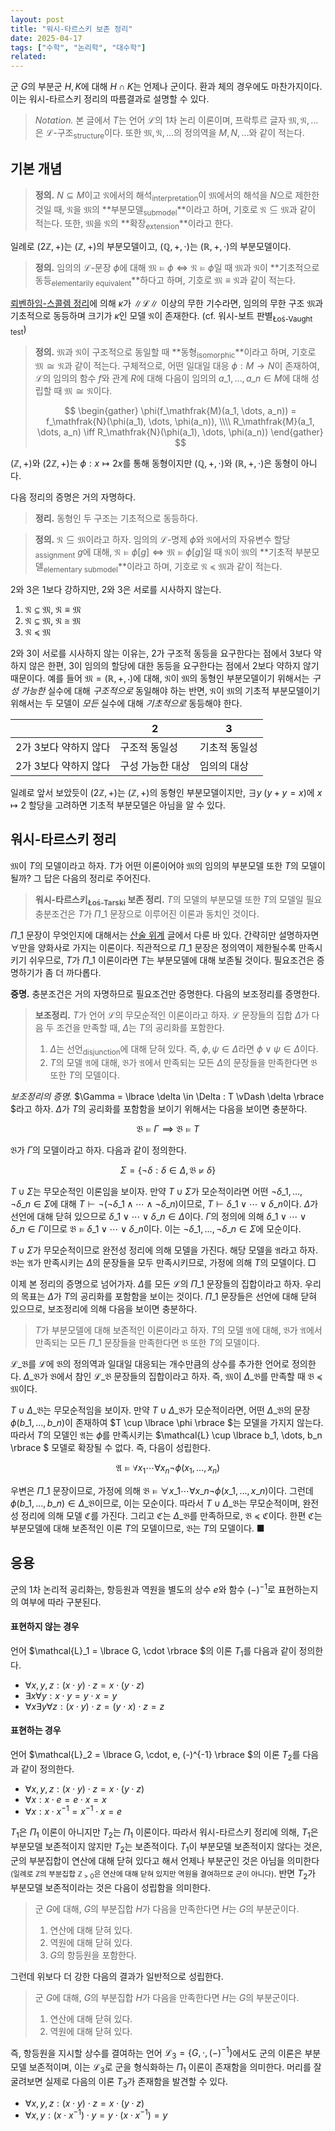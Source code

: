```yaml
---
layout: post
title: "워시-타르스키 보존 정리"
date: 2025-04-17
tags: ["수학", "논리학", "대수학"]
related:
---
```


군 $G$의 부분군 $H, K$에 대해 $H \cap K$는 언제나 군이다. 환과 체의 경우에도 마찬가지이다. 이는 워시-타르스키 정리의 따름결과로 설명할 수 있다.

> _Notation._ 본 글에서 $T$는 언어 $\mathcal{L}$의 1차 논리 이론이며, 프락투르 글자 $\mathfrak{M}, \mathfrak{N}, \dots$은 $\mathcal{L}$-구조<sub>structure</sub>이다. 또한 $\mathfrak{M}, \mathfrak{N}, \dots$의 정의역을 $M, N, \dots$와 같이 적는다.

## 기본 개념

> **정의.** $N \subseteq M$이고 $\mathfrak{N}$에서의 해석<sub>interpretation</sub>이 $\mathfrak{M}$에서의 해석을 $N$으로 제한한 것일 때, $\mathfrak{N}$을 $\mathfrak{M}$의 **부분모델<sub>submodel</sub>**이라고 하며, 기호로 $\mathfrak{N} \subseteq \mathfrak{M}$과 같이 적는다. 또한, $\mathfrak{M}$을 $\mathfrak{N}$의 **확장<sub>extension</sub>**이라고 한다.

일례로 $(2\mathbb{Z}, +)$는 $(\mathbb{Z}, +)$의 부분모델이고, $(\mathbb{Q}, +, \cdot)$는 $(\mathbb{R}, +, \cdot)$의 부분모델이다.

> **정의.** 임의의 $\mathcal{L}$-문장 $\phi$에 대해 $\mathfrak{M} \vDash \phi \iff \mathfrak{N} \vDash \phi$일 때 $\mathfrak{M}$과 $\mathfrak{N}$이 **기초적으로 동등<sub>elementarily equivalent</sub>**하다고 하며, 기호로 $\mathfrak{M} \equiv \mathfrak{N}$과 같이 적는다.

[뢰벤하임-스콜렘 정리](https://dimenerno.github.io/2025/04/10/completeness-theorem/)에 의해 $\kappa$가 $\|\mathcal{L}\|$ 이상의 무한 기수라면, 임의의 무한 구조 $\mathfrak{M}$과 기초적으로 동등하며 크기가 $\kappa$인 모델 $\mathfrak{N}$이 존재한다. (cf. 워시-보트 판별<sub>Łoś-Vaught test</sub>)

> **정의.** $\mathfrak{M}$과 $\mathfrak{N}$이 구조적으로 동일할 때 **동형<sub>isomorphic</sub>**이라고 하며, 기호로 $\mathfrak{M} \cong \mathfrak{N}$과 같이 적는다. 구체적으로, 어떤 일대일 대응 $\phi: M \to N$이 존재하여, $\mathcal{L}$의 임의의 함수 $f$와 관계 $R$에 대해 다음이 임의의 $a\_1, \dots, a\_n \in M$에 대해 성립할 때 $\mathfrak{M} \cong \mathfrak{N}$이다.
>
> $$
> \begin{gather}
> \phi(f_\mathfrak{M}(a_1, \dots, a_n)) = f_\mathfrak{N}(\phi(a_1), \dots, \phi(a_n)), \\\\
> R_\mathfrak{M}(a_1, \dots, a_n) \iff R_\mathfrak{N}(\phi(a_1), \dots, \phi(a_n))
> \end{gather}
> $$

$(\mathbb{Z}, +)$와 $(2\mathbb{Z}, +)$는 $\phi: x \mapsto 2x$를 통해 동형이지만 $(\mathbb{Q}, +, \cdot)$와 $(\mathbb{R}, +, \cdot)$은 동형이 아니다.

다음 정리의 증명은 거의 자명하다.

> **정리.** 동형인 두 구조는 기초적으로 동등하다.

> **정의.** $\mathfrak{N} \subseteq \mathfrak{M}$이라고 하자. 임의의 $\mathcal{L}$-명제 $\phi$와 $\mathfrak{N}$에서의 자유변수 할당<sub>assignment</sub> $g$에 대해, $\mathfrak{N} \vDash \phi[g] \iff \mathfrak{M} \vDash \phi[g]$일 때 $\mathfrak{N}$이 $\mathfrak{M}$의 **기초적 부분모델<sub>elementary submodel</sub>**이라고 하며, 기호로 $\mathfrak{N} \preceq \mathfrak{M}$과 같이 적는다.

2와 3은 1보다 강하지만, 2와 3은 서로를 시사하지 않는다.

1. $\mathfrak{N} \subseteq \mathfrak{M}$, $\mathfrak{N} \equiv \mathfrak{M}$
2. $\mathfrak{N} \subseteq \mathfrak{M}$, $\mathfrak{N} \cong \mathfrak{M}$
3. $\mathfrak{N} \preceq \mathfrak{M}$

2와 3이 서로를 시사하지 않는 이유는, 2가 구조적 동등을 요구한다는 점에서 3보다 약하지 않은 한편, 3이 임의의 할당에 대한 동등을 요구한다는 점에서 2보다 약하지 않기 때문이다. 예를 들어 $\mathfrak{M} = (\mathbb{R}, +, \cdot)$에 대해, $\mathfrak{N}$이 $\mathfrak{M}$의 동형인 부분모델이기 위해서는 _구성 가능한_ 실수에 대해 _구조적으로_ 동일해야 하는 반면, $\mathfrak{N}$이 $\mathfrak{M}$의 기초적 부분모델이기 위해서는 두 모델이 _모든_ 실수에 대해 _기초적으로_ 동등해야 한다.

|                       | 2                | 3             |
| --------------------- | ---------------- | ------------- |
| 2가 3보다 약하지 않다 | 구조적 동일성    | 기초적 동일성 |
| 2가 3보다 약하지 않다 | 구성 가능한 대상 | 임의의 대상   |

일례로 앞서 보았듯이 $(2\mathbb{Z}, +)$는 $(\mathbb{Z}, +)$의 동형인 부분모델이지만, $\exists y \; (y + y = x)$에 $x \mapsto 2$ 할당을 고려하면 기초적 부분모델은 아님을 알 수 있다.

## 워시-타르스키 정리

$\mathfrak{M}$이 $T$의 모델이라고 하자. $T$가 어떤 이론이어야 $\mathfrak{M}$의 임의의 부분모델 또한 $T$의 모델이 될까? 그 답은 다음의 정리로 주어진다.

> **워시-타르스키<sub>Łoś-Tarski</sub> 보존 정리.** $T$의 모델의 부분모델 또한 $T$의 모델일 필요충분조건은 $T$가 $\Pi\_1$ 문장으로 이루어진 이론과 동치인 것이다.

$\Pi\_1$ 문장이 무엇인지에 대해서는 [산술 위계](https://dimenerno.github.io/2025/02/07/arithmetic-hierarchy/) 글에서 다룬 바 있다. 간략히만 설명하자면 $\forall$만을 양화사로 가지는 이론이다. 직관적으로 $\Pi\_1$ 문장은 정의역이 제한될수록 만족시키기 쉬우므로, $T$가 $\Pi\_1$ 이론이라면 $T$는 부분모델에 대해 보존될 것이다. 필요조건은 증명하기가 좀 더 까다롭다.

**증명.** 충분조건은 거의 자명하므로 필요조건만 증명한다. 다음의 보조정리를 증명한다.

> **보조정리.** $T$가 언어 $\mathcal{L}$의 무모순적인 이론이라고 하자. $\mathcal{L}$ 문장들의 집합 $\Delta$가 다음 두 조건을 만족할 때, $\Delta$는 $T$의 공리화를 포함한다.
>
> 1. $\Delta$는 선언<sub>disjunction</sub>에 대해 닫혀 있다. 즉, $\phi, \psi \in \Delta$라면 $\phi \lor \psi \in \Delta$이다.
> 2. $T$의 모델 $\mathfrak{A}$에 대해, $\mathfrak{B}$가 $\mathfrak{A}$에서 만족되는 모든 $\Delta$의 문장들을 만족한다면 $\mathfrak{B}$ 또한 $T$의 모델이다.

_보조정리의 증명._ $\Gamma = \lbrace  \delta \in \Delta : T \vDash \delta \rbrace $라고 하자. $\Delta$가 $T$의 공리화를 포함함을 보이기 위해서는 다음을 보이면 충분하다.

$$
\mathfrak{B} \vDash \Gamma \implies \mathfrak{B} \vDash T
$$

$\mathfrak{B}$가 $\Gamma$의 모델이라고 하자. 다음과 같이 정의한다.

$$
\Sigma = \{ \lnot \delta : \delta \in \Delta, \mathfrak{B} \not\vDash \delta \}
$$

$T \cup \Sigma$는 무모순적인 이론임을 보이자. 만약 $T \cup \Sigma$가 모순적이라면 어떤 $\lnot\delta\_1, \dots, \lnot\delta\_n \in \Sigma$에 대해 $T \vdash \lnot(\lnot\delta\_1 \land \cdots \land \lnot\delta\_n)$이므로, $T \vdash \delta\_1 \lor \cdots \lor \delta\_n$이다. $\Delta$가 선언에 대해 닫혀 있으므로 $\delta\_1 \lor \cdots \lor \delta\_n \in \Delta$이다. $\Gamma$의 정의에 의해 $\delta\_1 \lor \cdots \lor \delta\_n \in \Gamma$이므로 $\mathfrak{B} \vDash \delta\_1 \lor \cdots \lor \delta\_n$이다. 이는 $\lnot\delta\_1, \dots, \lnot\delta\_n \in \Sigma$에 모순이다.

$T \cup \Sigma$가 무모순적이므로 완전성 정리에 의해 모델을 가진다. 해당 모델을 $\mathfrak{A}$라고 하자. $\mathfrak{B}$는 $\mathfrak{A}$가 만족시키는 $\Delta$의 문장들을 모두 만족시키므로, 가정에 의해 $T$의 모델이다. □

이제 본 정리의 증명으로 넘어가자. $\Delta$를 모든 $\mathcal{L}$의 $\Pi\_1$ 문장들의 집합이라고 하자. 우리의 목표는 $\Delta$가 $T$의 공리화를 포함함을 보이는 것이다. $\Pi\_1$ 문장들은 선언에 대해 닫혀 있으므로, 보조정리에 의해 다음을 보이면 충분하다.

> $T$가 부분모델에 대해 보존적인 이론이라고 하자. $T$의 모델 $\mathfrak{A}$에 대해, $\mathfrak{B}$가 $\mathfrak{A}$에서 만족되는 모든 $\Pi\_1$ 문장들을 만족한다면 $\mathfrak{B}$ 또한 $T$의 모델이다.

$\mathcal{L}\_\mathfrak{B}$를 $\mathcal{L}$에 $\mathfrak{B}$의 정의역과 일대일 대응되는 개수만큼의 상수를 추가한 언어로 정의한다. $\Delta\_\mathfrak{B}$가 $\mathfrak{B}$에서 참인 $\mathcal{L}\_\mathfrak{B}$ 문장들의 집합이라고 하자. 즉, $\mathfrak{M}$이 $\Delta\_\mathfrak{B}$를 만족할 때 $\mathfrak{B} \preceq \mathfrak{M}$이다.

$T \cup \Delta\_{\mathfrak{B}}$는 무모순적임을 보이자. 만약 $T \cup \Delta\_{\mathfrak{B}}$가 모순적이라면, 어떤 $\Delta\_{\mathfrak{B}}$의 문장 $\phi(b\_1, \dots, b\_n)$이 존재하여 $T \cup \lbrace  \phi \rbrace $는 모델을 가지지 않는다. 따라서 $T$의 모델인 $\mathfrak{A}$는 $\phi$를 만족시키는 $\mathcal{L} \cup \lbrace b_1, \dots, b_n \rbrace $ 모델로 확장될 수 없다. 즉, 다음이 성립한다.

$$
\mathfrak{A} \vDash \forall x_1 \cdots \forall x_n \lnot \phi(x_1, \dots, x_n)
$$

우변은 $\Pi\_1$ 문장이므로, 가정에 의해 $\mathfrak{B} \vDash \forall x\_1 \cdots \forall x\_n \lnot \phi(x\_1, \dots, x\_n)$이다. 그런데 $\phi(b\_1, \dots, b\_n) \in \Delta\_\mathfrak{B}$이므로, 이는 모순이다. 따라서 $T \cup \Delta\_{\mathfrak{B}}$는 무모순적이며, 완전성 정리에 의해 모델 $\mathfrak{C}$를 가진다. 그리고 $\mathfrak{C}$는 $\Delta\_\mathfrak{B}$를 만족하므로, $\mathfrak{B} \preceq \mathfrak{C}$이다. 한편 $\mathfrak{C}$는 부분모델에 대해 보존적인 이론 $T$의 모델이므로, $\mathfrak{B}$는 $T$의 모델이다. ■

## 응용

군의 1차 논리적 공리화는, 항등원과 역원을 별도의 상수 $e$와 함수 $(-)^{-1}$로 표현하는지의 여부에 따라 구분된다.

#### 표현하지 않는 경우

언어 $\mathcal{L}_1 = \lbrace  G, \cdot \rbrace $의 이론 $T_1$를 다음과 같이 정의한다.

- $\forall x, y, z : (x \cdot y) \cdot z = x \cdot (y \cdot z)$
- $\exists x \forall y : x \cdot y = y \cdot x = y$
- $\forall x \exists y \forall z : (x \cdot y) \cdot z = (y \cdot x) \cdot z = z$

#### 표현하는 경우

언어 $\mathcal{L}_2 = \lbrace  G, \cdot, e, (-)^{-1} \rbrace $의 이론 $T_2$를 다음과 같이 정의한다.

- $\forall x, y, z : (x \cdot y) \cdot z = x \cdot (y \cdot z)$
- $\forall x : x \cdot e = e \cdot x = x$
- $\forall x : x \cdot x^{-1} = x^{-1} \cdot x = e$

$T_1$은 $\Pi_1$ 이론이 아니지만 $T_2$는 $\Pi_1$ 이론이다. 따라서 워시-타르스키 정리에 의해, $T_1$은 부분모델 보존적이지 않지만 $T_2$는 보존적이다. $T_1$이 부분모델 보존적이지 않다는 것은, 군의 부분집합이 연산에 대해 닫혀 있다고 해서 언제나 부분군인 것은 아님을 의미한다<small>(일례로 $\mathbb{Z}$의 부분집합 $\mathbb{Z}_{> 0}$은 연산에 대해 닫혀 있지만 역원을 결여하므로 군이 아니다)</small>. 반면 $T_2$가 부분모델 보존적이라는 것은 다음이 성립함을 의미한다.

> 군 $G$에 대해, $G$의 부분집합 $H$가 다음을 만족한다면 $H$는 $G$의 부분군이다.
>
> 1. 연산에 대해 닫혀 있다.
> 2. 역원에 대해 닫혀 있다.
> 3. $G$의 항등원을 포함한다.

그런데 위보다 더 강한 다음의 결과가 일반적으로 성립한다.

> 군 $G$에 대해, $G$의 부분집합 $H$가 다음을 만족한다면 $H$는 $G$의 부분군이다.
>
> 1. 연산에 대해 닫혀 있다.
> 2. 역원에 대해 닫혀 있다.

즉, 항등원을 지시할 상수를 결여하는 언어 $\mathcal{L}_3 = \lbrace  G, \cdot, (-)^{-1} \rbrace$에서도 군의 이론은 부분모델 보존적이며, 이는 $\mathcal{L}_3$로 군을 형식화하는 $\Pi_1$ 이론이 존재함을 의미한다. 머리를 잘 굴려보면 실제로 다음의 이론 $T_3$가 존재함을 발견할 수 있다.

- $\forall x, y, z : (x \cdot y) \cdot z = x \cdot (y \cdot z)$
- $\forall x, y : (x \cdot x^{-1}) \cdot y = y \cdot (x \cdot x^{-1}) = y$
